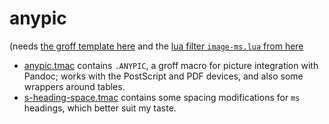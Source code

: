 # anypic

(needs [the groff template
here](https://github.com/teoric/pandoc-templates) and the [lua filter
`image-ms.lua` from here](https://github.com/teoric/pandoc-filters) 

- [anypic.tmac](anypic.tmac) contains `.ANYPIC`, a groff macro for
  picture integration with Pandoc; works with the PostScript and PDF
  devices, and also some wrappers around tables.
- [s-heading-space.tmac](s-heading-space.tmac) contains some spacing
  modifications for `ms` headings, which better suit my taste.

